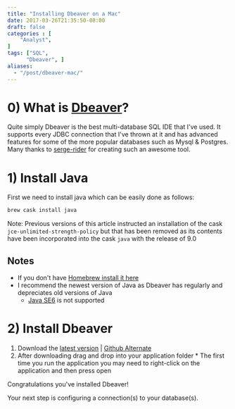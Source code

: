 ```yaml
---
title: "Installing Dbeaver on a Mac"
date: 2017-03-26T21:35:50-08:00
draft: false
categories : [
    "Analyst",
]
tags: ["SQL",
      "Dbeaver", ]
aliases:
  - "/post/dbeaver-mac/"
---
```


# 0) What is [Dbeaver](http://dbeaver.jkiss.org/)?

Quite simply Dbeaver is the best multi-database SQL IDE that I've used. It supports every JDBC connection that I've thrown at it and has advanced features for some of the more popular databases such as Mysql & Postgres. Many thanks to [serge-rider](https://github.com/serge-rider) for creating such an awesome tool.

# 1) Install Java

First we need to install java which can be easily done as follows:

```bash
brew cask install java
```

Note: Previous versions of this article instructed an installation of the cask `jce-unlimited-strength-policy` but that has been removed as its contents have been incorporated into the cask `java` with the release of 9.0

## Notes

  * If you don't have [Homebrew install it here](https://brew.sh/)
  * I recommend the newest version of Java as Dbeaver has regularly and depreciates old versions of Java
    * [Java SE6](https://support.apple.com/kb/DL1572?locale=en_US) is not supported

# 2) Install Dbeaver

  1. Download the [latest version](http://dbeaver.jkiss.org/download/) | [Github Alternate](https://github.com/serge-rider/dbeaver/releases)
  1. After downloading drag and drop into your application folder
    * The first time you run the application you may need to right-click on the application and then press open

Congratulations you've installed Dbeaver!

Your next step is configuring a connection(s) to your database(s).
